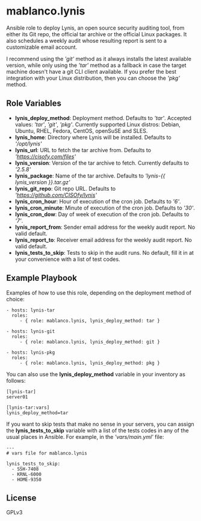 # mablanco.lynis

Ansible role to deploy Lynis, an open source security auditing tool, from either its Git repo, the official tar archive or the official Linux packages. It also schedules a weekly audit whose resulting report is sent to a customizable email account.

I recommend using the *'git'* method as it always installs the latest available version, while only using the *'tar'* method as a fallback in case the target machine doesn't have a git CLI client available. If you prefer the best integration with your Linux distribution, then you can choose the *'pkg'* method.

## Role Variables

- **lynis_deploy_method**: Deployment method. Defaults to *'tar'*. Accepted values: *'tar'*, *'git'*, *'pkg'*. Currently supported Linux distros: Debian, Ubuntu, RHEL, Fedora, CentOS, openSuSE and SLES.
- **lynis_home**: Directory where Lynis will be installed. Defaults to *'/opt/lynis'*
- **lynis_url**: URL to fetch the tar archive from. Defaults to *'https://cisofy.com/files'*
- **lynis_version**: Version of the tar archive to fetch. Currently defaults to *'2.5.8'*
- **lynis_package**: Name of the tar archive. Defaults to *'lynis-{{ lynis_version }}.tar.gz'*
- **lynis_git_repo**: Git repo URL. Defaults to *'https://github.com/CISOfy/lynis'*
- **lynis_cron_hour**: Hour of execution of the cron job. Defaults to *'6'*.
- **lynis_cron_minute**: Minute of execution of the cron job. Defaults to *'30'*.
- **lynis_cron_dow**: Day of week of execution of the cron job. Defaults to *'7'*.
- **lynis_report_from**: Sender email address for the weekly audit report. No valid default.
- **lynis_report_to**: Receiver email address for the weekly audit report. No valid default.
- **lynis_tests_to_skip**: Tests to skip in the audit runs. No default, fill it in at your convenience with a list of test codes.

## Example Playbook

Examples of how to use this role, depending on the deployment method of choice:

    - hosts: lynis-tar
      roles:
         - { role: mablanco.lynis, lynis_deploy_method: tar }

    - hosts: lynis-git
      roles:
         - { role: mablanco.lynis, lynis_deploy_method: git }

    - hosts: lynis-pkg
      roles:
         - { role: mablanco.lynis, lynis_deploy_method: pkg }

You can also use the **lynis_deploy_method** variable in your inventory as follows:

    [lynis-tar]
    server01

    [lynis-tar:vars]
    lynis_deploy_method=tar

If you want to skip tests that make no sense in your servers, you can assign the **lynis_tests_to_skip** variable with a list of the tests codes in any of the usual places in Ansible. For example, in the *'vars/main.yml'* file:

    ---
    # vars file for mablanco.lynis

    lynis_tests_to_skip:
      - SSH-7408
      - KRNL-6000
      - HOME-9350

## License

GPLv3
